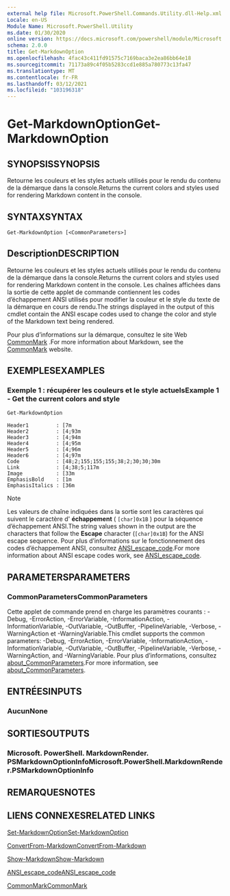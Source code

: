 ```yaml
---
external help file: Microsoft.PowerShell.Commands.Utility.dll-Help.xml
Locale: en-US
Module Name: Microsoft.PowerShell.Utility
ms.date: 01/30/2020
online version: https://docs.microsoft.com/powershell/module/Microsoft.PowerShell.Utility/Get-MarkdownOption?view=powershell-7.1&WT.mc_id=ps-gethelp
schema: 2.0.0
title: Get-MarkdownOption
ms.openlocfilehash: 4fac43c411fd91575c7169baca3e2ea86bb64e18
ms.sourcegitcommit: 71173a89c4f05b5283ccd1e885a780773c13fa47
ms.translationtype: MT
ms.contentlocale: fr-FR
ms.lasthandoff: 03/12/2021
ms.locfileid: "103196318"
---
```

# <span data-ttu-id="b9514-102">Get-MarkdownOption</span><span class="sxs-lookup"><span data-stu-id="b9514-102">Get-MarkdownOption</span></span>

## <span data-ttu-id="b9514-103">SYNOPSIS</span><span class="sxs-lookup"><span data-stu-id="b9514-103">SYNOPSIS</span></span>
<span data-ttu-id="b9514-104">Retourne les couleurs et les styles actuels utilisés pour le rendu du contenu de la démarque dans la console.</span><span class="sxs-lookup"><span data-stu-id="b9514-104">Returns the current colors and styles used for rendering Markdown content in the console.</span></span>

## <span data-ttu-id="b9514-105">SYNTAX</span><span class="sxs-lookup"><span data-stu-id="b9514-105">SYNTAX</span></span>

```
Get-MarkdownOption [<CommonParameters>]
```

## <span data-ttu-id="b9514-106">Description</span><span class="sxs-lookup"><span data-stu-id="b9514-106">DESCRIPTION</span></span>

<span data-ttu-id="b9514-107">Retourne les couleurs et les styles actuels utilisés pour le rendu du contenu de la démarque dans la console.</span><span class="sxs-lookup"><span data-stu-id="b9514-107">Returns the current colors and styles used for rendering Markdown content in the console.</span></span> <span data-ttu-id="b9514-108">Les chaînes affichées dans la sortie de cette applet de commande contiennent les codes d’échappement ANSI utilisés pour modifier la couleur et le style du texte de la démarque en cours de rendu.</span><span class="sxs-lookup"><span data-stu-id="b9514-108">The strings displayed in the output of this cmdlet contain the ANSI escape codes used to change the color and style of the Markdown text being rendered.</span></span>

<span data-ttu-id="b9514-109">Pour plus d’informations sur la démarque, consultez le site Web [CommonMark](https://commonmark.org/) .</span><span class="sxs-lookup"><span data-stu-id="b9514-109">For more information about Markdown, see the [CommonMark](https://commonmark.org/) website.</span></span>

## <span data-ttu-id="b9514-110">EXEMPLES</span><span class="sxs-lookup"><span data-stu-id="b9514-110">EXAMPLES</span></span>

### <span data-ttu-id="b9514-111">Exemple 1 : récupérer les couleurs et le style actuels</span><span class="sxs-lookup"><span data-stu-id="b9514-111">Example 1 - Get the current colors and style</span></span>

```powershell
Get-MarkdownOption
```

```Output
Header1         : [7m
Header2         : [4;93m
Header3         : [4;94m
Header4         : [4;95m
Header5         : [4;96m
Header6         : [4;97m
Code            : [48;2;155;155;155;38;2;30;30;30m
Link            : [4;38;5;117m
Image           : [33m
EmphasisBold    : [1m
EmphasisItalics : [36m
```

> [!NOTE]
> <span data-ttu-id="b9514-112">Les valeurs de chaîne indiquées dans la sortie sont les caractères qui suivent le caractère d' **échappement** ( `[char]0x1B` ) pour la séquence d’échappement ANSI.</span><span class="sxs-lookup"><span data-stu-id="b9514-112">The string values shown in the output are the characters that follow the **Escape** character (`[char]0x1B`) for the ANSI escape sequence.</span></span> <span data-ttu-id="b9514-113">Pour plus d’informations sur le fonctionnement des codes d’échappement ANSI, consultez [ANSI_escape_code](https://en.wikipedia.org/wiki/ANSI_escape_code).</span><span class="sxs-lookup"><span data-stu-id="b9514-113">For more information about ANSI escape codes work, see [ANSI_escape_code](https://en.wikipedia.org/wiki/ANSI_escape_code).</span></span>

## <span data-ttu-id="b9514-114">PARAMETERS</span><span class="sxs-lookup"><span data-stu-id="b9514-114">PARAMETERS</span></span>

### <span data-ttu-id="b9514-115">CommonParameters</span><span class="sxs-lookup"><span data-stu-id="b9514-115">CommonParameters</span></span>

<span data-ttu-id="b9514-116">Cette applet de commande prend en charge les paramètres courants : -Debug, -ErrorAction, -ErrorVariable, -InformationAction, -InformationVariable, -OutVariable, -OutBuffer, -PipelineVariable, -Verbose, -WarningAction et -WarningVariable.</span><span class="sxs-lookup"><span data-stu-id="b9514-116">This cmdlet supports the common parameters: -Debug, -ErrorAction, -ErrorVariable, -InformationAction, -InformationVariable, -OutVariable, -OutBuffer, -PipelineVariable, -Verbose, -WarningAction, and -WarningVariable.</span></span> <span data-ttu-id="b9514-117">Pour plus d’informations, consultez [about_CommonParameters](https://go.microsoft.com/fwlink/?LinkID=113216).</span><span class="sxs-lookup"><span data-stu-id="b9514-117">For more information, see [about_CommonParameters](https://go.microsoft.com/fwlink/?LinkID=113216).</span></span>

## <span data-ttu-id="b9514-118">ENTRÉES</span><span class="sxs-lookup"><span data-stu-id="b9514-118">INPUTS</span></span>

### <span data-ttu-id="b9514-119">Aucun</span><span class="sxs-lookup"><span data-stu-id="b9514-119">None</span></span>

## <span data-ttu-id="b9514-120">SORTIES</span><span class="sxs-lookup"><span data-stu-id="b9514-120">OUTPUTS</span></span>

### <span data-ttu-id="b9514-121">Microsoft. PowerShell. MarkdownRender. PSMarkdownOptionInfo</span><span class="sxs-lookup"><span data-stu-id="b9514-121">Microsoft.PowerShell.MarkdownRender.PSMarkdownOptionInfo</span></span>

## <span data-ttu-id="b9514-122">REMARQUES</span><span class="sxs-lookup"><span data-stu-id="b9514-122">NOTES</span></span>

## <span data-ttu-id="b9514-123">LIENS CONNEXES</span><span class="sxs-lookup"><span data-stu-id="b9514-123">RELATED LINKS</span></span>

[<span data-ttu-id="b9514-124">Set-MarkdownOption</span><span class="sxs-lookup"><span data-stu-id="b9514-124">Set-MarkdownOption</span></span>](Set-MarkdownOption.md)

[<span data-ttu-id="b9514-125">ConvertFrom-Markdown</span><span class="sxs-lookup"><span data-stu-id="b9514-125">ConvertFrom-Markdown</span></span>](ConvertFrom-Markdown.md)

[<span data-ttu-id="b9514-126">Show-Markdown</span><span class="sxs-lookup"><span data-stu-id="b9514-126">Show-Markdown</span></span>](Show-Markdown.md)

[<span data-ttu-id="b9514-127">ANSI_escape_code</span><span class="sxs-lookup"><span data-stu-id="b9514-127">ANSI_escape_code</span></span>](https://en.wikipedia.org/wiki/ANSI_escape_code)

[<span data-ttu-id="b9514-128">CommonMark</span><span class="sxs-lookup"><span data-stu-id="b9514-128">CommonMark</span></span>](https://commonmark.org/)

